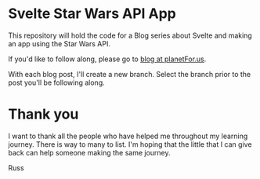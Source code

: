 # Svelte Star Wars API App

This repository will hold the code for a Blog series about Svelte and making an app using the Star Wars API.

If you'd like to follow along, please go to [blog at planetFor.us](https://www.blog.planetfor.us/blog/Svelte.html).

With each blog post, I'll create a new branch. Select the branch prior to the post you'll be following along.

# Thank you

I want to thank all the people who have helped me throughout my learning journey. There is way to many to list. I'm hoping that the little that I can give back can help someone making the same journey.

Russ